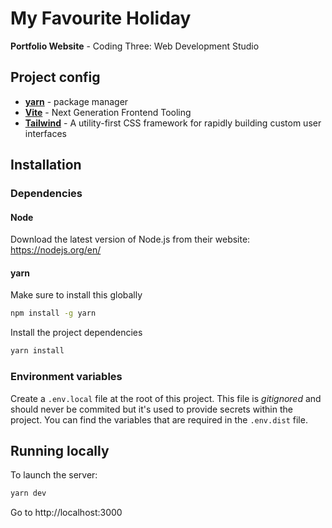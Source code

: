 # My Favourite Holiday

**Portfolio Website** - Coding Three: Web Development Studio

## Project config

- **[yarn](https://github.com/yarnpkg/berry)** - package manager
- **[Vite](https://vitejs.dev/)** - Next Generation Frontend Tooling
- **[Tailwind](https://github.com/tailwindlabs/tailwindcss)** - A utility-first CSS framework for rapidly building custom user interfaces

## Installation

### Dependencies

#### Node

Download the latest version of Node.js from their website: https://nodejs.org/en/

#### yarn

Make sure to install this globally

```sh
npm install -g yarn
```

Install the project dependencies

```sh
yarn install
```

### Environment variables

Create a `.env.local` file at the root of this project. This file is _gitignored_ and should never be commited but it's used to provide secrets within the project. You can find the variables that are required in the `.env.dist` file.

## Running locally

To launch the server:

```sh
yarn dev
```

Go to http://localhost:3000
